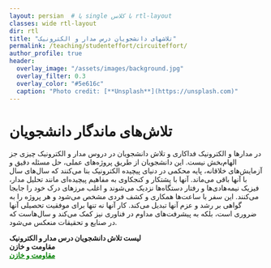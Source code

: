 ```yaml
---
layout: persian  # یا single با کلاس rtl-layout
classes: wide rtl-layout
dir: rtl
title: "تلاشهای دانشجویان درس مدار و الکترونیک"
permalink: /teaching/studenteffort/circuiteffort/
author_profile: true
header:
  overlay_image: "/assets/images/background.jpg"
  overlay_filter: 0.3
  overlay_color: "#5e616c"
  caption: "Photo credit: [**Unsplash**](https://unsplash.com)"
---
```


# تلاش‌های ماندگار دانشجویان
 در مدارها و الکترونیک فداکاری و تلاش دانشجویان در دروس مدار و الکترونیک چیزی جز الهام‌بخش نیست. این دانشجویان از طریق پروژه‌های عملی، حل مسئله دقیق و آزمایش‌های خلاقانه، پایه محکمی در دنیای پیچیده الکترونیک بنا می‌کنند که سال‌های سال با آنها باقی می‌ماند. آنها با پشتکار و کنجکاوی به مفاهیم پیچیده‌ای مانند تحلیل مدار، فیزیک نیمه‌هادی‌ها و رفتار دستگاه‌ها نزدیک می‌شوند و اغلب مرزهای درک خود را جابجا می‌کنند. این سفر با ساعت‌ها همکاری و کشف فردی مشخص می‌شود و هر پروژه را به گواهی بر رشد و عزم آنها تبدیل می‌کند. کار آنها نه تنها برای موفقیت تحصیلی آنها ضروری است، بلکه به پیشرفت‌های مداوم در فناوری نیز کمک می‌کند و سال‌هاست که در صنایع و تحقیقات منعکس می‌شود.

 <div class="english-text">
    <strong style="font-weight: 900;">لیست تلاش دانشجویان درس مدار و الکترونیک</strong>
</div>

<!--1-->
<div class="english-text">
<strong>مقاومت و خازن </strong>
</div>
<a href="/teaching/studenteffort/circuiteffort/ResistorCapacitor" style="text-decoration:underline; color:green;" target="_blank"><strong> مقاومت و خازن</strong></a>

 


